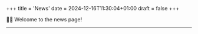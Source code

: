 +++
title = 'News'
date = 2024-12-16T11:30:04+01:00
draft = false
+++

👋🏻 Welcome to the news page!

---
